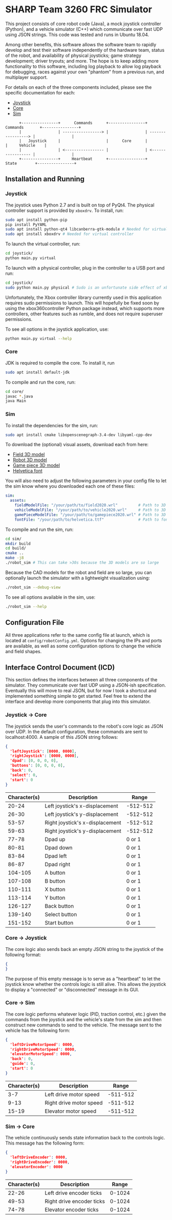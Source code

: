 # SHARP Team 3260 FRC Simulator #
This project consists of core robot code (Java), a mock joystick controller (Python), and a vehicle simulator (C++)
which communicate over fast UDP using JSON strings. This code was tested and runs in Ubuntu 18.04.

Among other benefits, this software allows the software team to rapidly develop and test their software independently of
the hardware team, status of the robot, and availability of physical joysticks; game strategy development; driver
tryouts; and more. The hope is to keep adding more functionality to this software, including log playback to allow log
playback for debugging, races against your own "phantom" from a previous run, and multiplayer support.

For details on each of the three components included, please see the specific documentation for each:
  - [Joystick](joystick/README.md)
  - [Core](core/README.md)
  - [Sim](sim/README.md)

```
      +----------------+      Commands      +----------------+     Commands       +----------------+
      |                | -----------------> |                | -----------------> |                |
      |   Joystick     |                    |      Core      |                    |     Vehicle    |
      |                | <----------------- |                | <----------------- |                |
      +----------------+     Heartbeat      +----------------+       State        +----------------+
```

## Installation and Running ##
### Joystick ###
The joystick uses Python 2.7 and is built on top of PyQt4. The physical controller support is provided by `xboxdrv`. To
install, run:
```sh
sudo apt install python-pip
pip install PyYAML
sudo apt install python-qt4 libcanberra-gtk-module # Needed for virtual controller
sudo apt install xboxdrv # Needed for virtual controller
```
To launch the virtual controller, run:
```sh
cd joystick/
python main.py virtual
```
To launch with a physical controller, plug in the controller to a USB port and run:
```sh
cd joystick/
sudo python main.py physical # Sudo is an unfortunate side effect of xboxdrv, hopefully remove this soon
```
Unfortunately, the Xbox controller library currently used in this application requires sudo permissions to launch. This
will hopefully be fixed soon by using the xbox360controller Python package instead, which supports more controllers,
other features such as rumble, and does not require superuser permissions.

To see all options in the joystick application, use:
```sh
python main.py virtual --help
```

### Core ###
JDK is required to compile the core. To install it, run
```sh
sudo apt install default-jdk
```
To compile and run the core, run:
```sh
cd core/
javac *.java
java Main
```

### Sim ###
To install the dependencies for the sim, run:
```sh
sudo apt install cmake libopenscenegraph-3.4-dev libyaml-cpp-dev
```
To download the (optional) visual assets, download each from here:
  - [Field 3D model](https://www.dropbox.com/s/1p1i1cbpkj8jp9x/field2020.wrl?dl=0)
  - [Robot 3D model](https://www.dropbox.com/s/ksr9qn4lipebdw8/vehicle2020.wrl?dl=0)
  - [Game piece 3D model](https://www.dropbox.com/s/crgws9oz5v3tcpp/gamepiece2020.wrl?dl=0)
  - [Helvetica font](https://www.dropbox.com/s/2a4qm5csm96wcku/helvetica.ttf?dl=0)

You will also need to adjust the following parameters in your config file to let the sim know where you downloaded each
one of these files:
```yaml
sim:
  assets:
    fieldModelFile: "/your/path/to/field2020.wrl"         # Path to 3D WRL model of the field
    vehicleModelFile: "/your/path/to/vehicle2020.wrl"     # Path to 3D WRL model of the vehicle
    gamePieceModelFile: "/your/path/to/gamepiece2020.wrl" # Path to 3D WRL model of the game piece
    fontFile: "/your/path/to/helvetica.ttf"               # Path to font file for HUD text
```

To compile and run the sim, run:
```sh
cd sim/
mkdir build
cd build/
cmake ..
make -j8
./robot_sim # This can take >30s because the 3D models are so large
```
Because the CAD models for the robot and field are so large, you can optionally launch the simulator with a lightweight
visualization using:
```sh
./robot_sim --debug-view
```
To see all options available in the sim, use:
```sh
./robot_sim --help
```


## Configuration File ##
All three applications refer to the same config file at launch, which is located at `config/robotConfig.yml`. Options
for changing the IPs and ports are available, as well as some configuration options to change the vehicle and field
shapes.


## Interface Control Document (ICD) ##
This section defines the interfaces between all three components of the simulator. They communicate over fast UDP using
a JSON-ish specification. Eventually this will move to real JSON, but for now I took a shortcut and implemented
something simple to get started. Feel free to extend the interface and develop more components that plug into this
simulator.

### Joystick -> Core ###
The joystick sends the user's commands to the robot's core logic as JSON over UDP. In the default configuration, these
commands are sent to localhost:4000. A sample of this JSON string follows:
```json
{
  'leftJoystick': [0000, 0000],
  'rightJoystick': [0000, 0000],
  'dpad': [0, 0, 0, 0],
  'buttons': [0, 0, 0, 0],
  'back': 0,
  'select': 0,
  'start': 0
}
```

| Character(s)  | Description                     | Range    |
| --------------| ------------------------------- | -------- |
| 20-24         | Left joystick's x-displacement  | -512-512 |
| 26-30         | Left joystick's y-displacement  | -512-512 |
| 53-57         | Right joystick's x-displacement | -512-512 |
| 59-63         | Right joystick's y-displacement | -512-512 |
| 77-78         | Dpad up                         | 0 or 1   |
| 80-81         | Dpad down                       | 0 or 1   |
| 83-84         | Dpad left                       | 0 or 1   |
| 86-87         | Dpad right                      | 0 or 1   |
| 104-105       | A button                        | 0 or 1   |
| 107-108       | B button                        | 0 or 1   |
| 110-111       | X button                        | 0 or 1   |
| 113-114       | Y button                        | 0 or 1   |
| 126-127       | Back button                     | 0 or 1   |
| 139-140       | Select button                   | 0 or 1   |
| 151-152       | Start button                    | 0 or 1   |

### Core -> Joystick ###
The core logic also sends back an empty JSON string to the joystick of the following format:
```json
{
}
```
The purpose of this empty message is to serve as a "heartbeat" to let the joystick know whether the controls logic is
still alive. This allows the joystick to display a "connected" or "disconnected" message in its GUI.

### Core -> Sim ###
The core logic performs whatever logic (PID, traction control, etc.) given the commands from the joystick and the
vehicle's state from the sim and then construct new commands to send to the vehicle. The message sent to the vehicle has
the following form:
```json
{
  'leftDriveMotorSpeed': 0000,
  'rightDriveMotorSpeed': 0000,
  'elevatorMotorSpeed': 0000,
  'back': 0,
  'guide': 0,
  'start': 0
}
```

| Character(s)  | Description                     | Range    |
| --------------| ------------------------------- | -------- |
| 3-7           | Left drive motor speed          | -511-512 |
| 9-13          | Right drive motor speed         | -511-512 |
| 15-19         | Elevator motor speed            | -511-512 |

### Sim -> Core ###
The vehicle continuously sends state information back to the controls logic. This message has the following form:
```json
{
  'leftDriveEncoder': 0000,
  'rightDriveEncoder': 0000,
  'elevatorEncoder': 0000
}
```

| Character(s)  | Description                     | Range    |
| --------------| ------------------------------- | -------- |
| 22-26         | Left drive encoder ticks        | 0-1024   |
| 49-53         | Right drive encoder ticks       | 0-1024   |
| 74-78         | Elevator encoder ticks          | 0-1024   |
